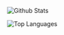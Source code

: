 ![Github Stats](https://github-readme-stats.vercel.app/api?username=SSS-Says-Snek&show_icons=true&theme=dark)

![Top Languages](https://github-readme-stats.vercel.app/api/top-langs/?username=SSS-Says-Snek&hide=css&theme=dark)
